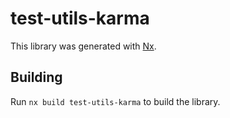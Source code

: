 # test-utils-karma

This library was generated with [Nx](https://nx.dev).

## Building

Run `nx build test-utils-karma` to build the library.
